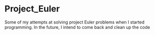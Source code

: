 # Project_Euler
Some of my attempts at solving project Euler problems when I started programming.
In the future, I intend to come back and clean up the code
